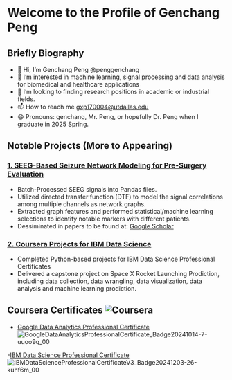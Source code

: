 # Welcome to the Profile of Genchang Peng

## Briefly Biography
- 👋 Hi, I’m Genchang Peng @penggenchang
- 👀 I’m interested in machine learning, signal processing and data analysis for biomedical and healthcare applications
- 💞️ I’m looking to finding research positions in academic or industrial fields.
- 📫 How to reach me gxp170004@utdallas.edu
- 😄 Pronouns: genchang, Mr. Peng, or hopefully Dr. Peng when I graduate in 2025 Spring.

## Noteble Projects (More to Appearing)
### [1. SEEG-Based Seizure Network Modeling for Pre-Surgery Evaluation](https://github.com/penggenchang/DTF-and-Seizure-Network.git)
 - Batch-Processed SEEG signals into Pandas files.
 - Utilized directed transfer function (DTF) to model the signal correlations among multiple channels as network graphs.
 - Extracted graph features and performed statistical/machine learning selections to identify notable markers with different patients.
 - Dessiminated in papers to be found at: [Google Scholar](https://scholar.google.com/citations?user=RaZJG78AAAAJ&hl=en)

### [2. Coursera Projects for IBM Data Science](https://github.com/penggenchang/IBM-Data-Science-Professional-Coursera)
 - Completed Python-based projects for IBM Data Science Professional Certificates
 - Delivered a capstone project on Space X Rocket Launching Prodiction, including data collection, data wrangling, data visualization, data analysis and machine learning prodiction.


## Coursera Certificates ![Coursera](https://img.shields.io/badge/Coursera-Certificate-blue)
- [Google Data Analytics Professional Certificate](https://www.coursera.org/professional-certificates/google-data-analytics)![GoogleDataAnalyticsProfessionalCertificate_Badge20241014-7-uuoo9q_00](https://github.com/user-attachments/assets/57ad85c9-9cee-4de7-b78b-80476c9a7d5f)

-[IBM Data Science Professional Certificate](https://www.coursera.org/professional-certificates/ibm-data-science) ![IBMDataScienceProfessionalCertificateV3_Badge20241203-26-kuhf6m_00](https://github.com/user-attachments/assets/6ebeb581-034e-4b0f-80c2-fc9926e751da)


<!---
penggenchang/penggenchang is a ✨ special ✨ repository because its `README.md` (this file) appears on your GitHub profile.
You can click the Preview link to take a look at your changes.
--->


